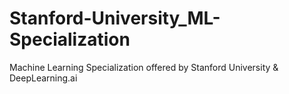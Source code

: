 # Stanford-University_ML-Specialization
Machine Learning Specialization offered by Stanford University &amp; DeepLearning.ai
